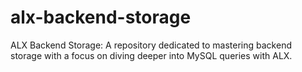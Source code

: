 # alx-backend-storage
ALX Backend Storage: A repository dedicated to mastering backend storage with a focus on diving deeper into MySQL queries with ALX.
